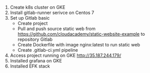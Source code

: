 1. Create k8s cluster on GKE
2. Install gitlab-runner serivce on Centos 7
3. Set up Gitlab basic
   - Create project
   - Pull and push source static web from https://github.com/cloudacademy/static-website-example to repository Gitlab
   - Create Dockerfile with image nginx:latest to run static web 
   - Create  .gitlab-ci.yml pipeline 
4. Access project running on GKE
http://35.187.244.179/
5. Installed grafana on GKE
6. Installed EFK stack

